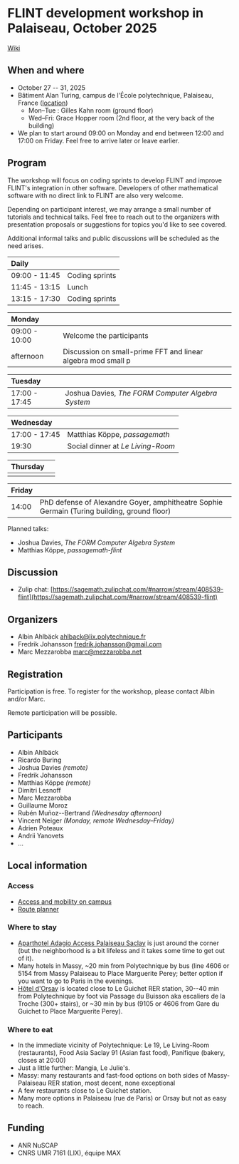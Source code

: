 # FLINT development workshop in Palaiseau, October 2025

[Wiki](https://github.com/flintlib/flint/wiki/Workshop-2025-October)

## When and where

* October 27 -- 31, 2025
* Bâtiment Alan Turing, campus de l'École polytechnique, Palaiseau, France
  ([location](https://www.openstreetmap.org/?mlat=48.71441&mlon=2.20540#map=18/48.71441/2.20540))
  * Mon–Tue : Gilles Kahn room (ground floor)
  * Wed–Fri: Grace Hopper room (2nd floor, at the very back of the building)
* We plan to start around 09:00 on Monday and end between 12:00 and 17:00 on
  Friday. Feel free to arrive later or leave earlier.

## Program

The workshop will focus on coding sprints to develop FLINT and improve FLINT's
integration in other software.  Developers of other mathematical software with
no direct link to FLINT are also very welcome.

Depending on participant interest, we may arrange a small number of tutorials
and technical talks.  Feel free to reach out to the organizers with
presentation proposals or suggestions for topics you'd like to see covered.

Additional informal talks and public discussions will be scheduled as the need
arises.

| Daily         |                |
|:--------------|----------------|
| 09:00 - 11:45 | Coding sprints |
| 11:45 - 13:15 | Lunch          |
| 13:15 - 17:30 | Coding sprints |

| Monday        |             |
|:--------------|-------------|
| 09:00 - 10:00 | Welcome the participants |
| afternoon     | Discussion on small-prime FFT and linear algebra mod small p |

| Tuesday       |                                                   |
|:--------------|---------------------------------------------------|
| 17:00 - 17:45 | Joshua Davies, *The FORM Computer Algebra System* |

| Wednesday     |                                   |
|:--------------|-----------------------------------|
| 17:00 - 17:45 | Matthias Köppe, *passagemath*     |
| 19:30         | Social dinner at *Le Living-Room* |

| Thursday      |             |
|:--------------|-------------|
|               |             |

| Friday        |             |
|:--------------|-------------|
| 14:00         | PhD defense of Alexandre Goyer, amphitheatre Sophie Germain (Turing building, ground floor) |


Planned talks:

* Joshua Davies, *The FORM Computer Algebra System*
* Matthias Köppe, *passagemath-flint*


## Discussion

* Zulip chat: [https://sagemath.zulipchat.com/#narrow/stream/408539-flint](https://sagemath.zulipchat.com/#narrow/stream/408539-flint)

## Organizers

* Albin Ahlbäck <ahlback@lix.polytechnique.fr>
* Fredrik Johansson <fredrik.johansson@gmail.com>
* Marc Mezzarobba <marc@mezzarobba.net>

## Registration

Participation is free.  To register for the workshop, please contact Albin
and/or Marc.

Remote participation will be possible.

## Participants

* Albin Ahlbäck
* Ricardo Buring
* Joshua Davies *(remote)*
* Fredrik Johansson
* Matthias Köppe *(remote)*
* Dimitri Lesnoff
* Marc Mezzarobba
* Guillaume Moroz
* Rubén Muñoz&#45;&#45;Bertrand *(Wednesday afternoon)*
* Vincent Neiger *(Monday, remote Wednesday–Friday)*
* Adrien Poteaux
* Andrii Yanovets
* ...

## Local information

### Access

* [Access and mobility on campus](https://www.ip-paris.fr/en/access-and-mobility-campus)
* [Route planner](https://www.iledefrance-mobilites.fr/en)

### Where to stay

* [Aparthotel Adagio Access Palaiseau Saclay](https://www.adagio-city.com/fr/hotel-a0x3-apparthotel-adagio-access-palaiseau-saclay.shtml)
  is just around the corner (but the neighborhood is a bit lifeless and it takes
  some time to get out of it).
* Many hotels in Massy, ~20 min from Polytechnique by bus (line 4606 or 5154
  from Massy Palaiseau to Place Marguerite Perey; better option if you want to
  go to Paris in the evenings.
* [Hôtel d'Orsay](https://www.orsay-hotel.com/) is located close to Le Guichet
  RER station, 30--40 min from Polytechnique by foot via Passage du Buisson aka
  escaliers de la Troche (300+ stairs), or ~30 min by bus (9105 or 4606 from
  Gare du Guichet to Place Marguerite Perey).

### Where to eat

* In the immediate vicinity of Polytechnique: Le 19, Le Living-Room
  (restaurants), Food Asia Saclay 91 (Asian fast food), Panifique (bakery,
  closes at 20:00)
* Just a little further: Mangia, Le Julie's.
* Massy: many restaurants and fast-food options on both sides of
  Massy-Palaiseau RER station, most decent, none exceptional
* A few restaurants close to Le Guichet station.
* Many more options in Palaiseau (rue de Paris) or Orsay but not as easy to
  reach.

## Funding

* ANR NuSCAP
* CNRS UMR 7161 (LIX), équipe MAX
